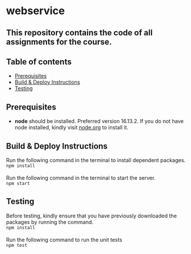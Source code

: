 # webservice
This repository contains the code of all assignments for the course.
---

## Table of contents
- [Prerequisites](#pre-reqs)
- [Build & Deploy Instructions](#build)
- [Testing](#test)
## Prerequisites
* **node** should be installed. Preferred version 16.13.2. 
If you do not have node installed, kindly visit [node.org](https://nodejs.org/en/) to install it.

## Build & Deploy Instructions
Run the following command in the terminal to install dependent packages.<br>
`npm install` <br><br>
Run the following command in the terminal to start the server.<br>
`npm start`
## Testing
Before testing, kindly ensure that you have previously downloaded the packages by running the command. <br>
`npm install` <br><br>
Run the following command to run the unit tests<br>
`npm test`
